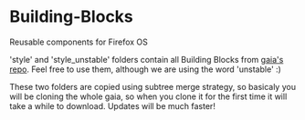 Building-Blocks
===============

Reusable components for Firefox OS

'style' and 'style_unstable' folders contain all Building Blocks from [gaia's repo](https://github.com/mozilla-b2g/gaia).
Feel free to use them, although we are using the word 'unstable' :) 

These two folders are copied using subtree merge strategy, so basicaly you will be cloning the whole gaia, so when you clone it for the first time it will take a while to download. Updates will be much faster!


